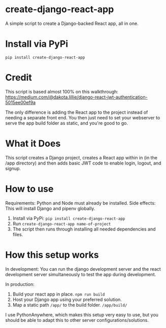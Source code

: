 # create-django-react-app
A simple script to create a Django-backed React app, all in one.

# Install via PyPi
`pip install create-django-react-app`

# Credit
This script is based almost 100% on this walkthrough:
https://medium.com/@dakota.lillie/django-react-jwt-authentication-5015ee00ef9a

The only difference is adding the React app to the project instead of needing a separate front end.  You then just need to set your webserver to serve the app build folder as static, and you're good to go.

# What it Does
This script creates a Django project, creates a React app within in (in the /app directory) and then adds basic JWT code to enable login, logout, and signup.  

# How to use
Requirements: Python and Node must already be installed.
Side effects: This will install Django and pipenv globally.

1. Install via PyPi: `pip install create-django-react-app` 
2. Run `create-django-react-app name-of-project`
3. The script then runs through installing all needed dependencies and files.

# How this setup works
In development:
You can run the django development server and the react development server simultaneously to test the app during development.

In production:
1. Build your react app in place. `npm run build`
2. Host your Django app using your preferred solution.
3. Map a static path `/app/` to the build folder. `/app/build/` 

I use PythonAnywhere, which makes this setup very easy to use, but you should be able to adapt this to other server configurations/solutions.
